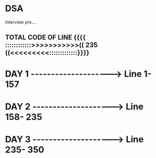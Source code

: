 # DSA
Interview pre....


## TOTAL CODE OF LINE {{{{ ::::::::::::>>>>>>>>>>>(( 235 ((<<<<<<<<<:::::::::::::}}}}
# DAY 1 --------------------> Line 1- 157
# DAY 2 --------------------> Line 158- 235
# DAY 3 --------------------> Line 235- 350
